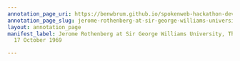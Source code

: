 ```yaml
---
annotation_page_uri: https://benwbrum.github.io/spokenweb-hackathon-development/annotations/jerome-rothenberg-at-sir-george-williams-university-the-poetry-series-17-october-1969-canvas-1-toc.json
annotation_page_slug: jerome-rothenberg-at-sir-george-williams-university-the-poetry-series-17-october-1969-canvas-1-toc
layout: annotation_page
manifest_label: Jerome Rothenberg at Sir George Williams University, The Poetry Series,
  17 October 1969

---
```

